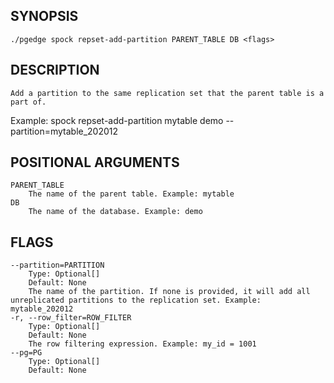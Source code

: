## SYNOPSIS
    ./pgedge spock repset-add-partition PARENT_TABLE DB <flags>
 
## DESCRIPTION
    Add a partition to the same replication set that the parent table is a part of. 

Example: spock repset-add-partition mytable demo --partition=mytable_202012
 
## POSITIONAL ARGUMENTS
    PARENT_TABLE
        The name of the parent table. Example: mytable
    DB
        The name of the database. Example: demo
 
## FLAGS
    --partition=PARTITION
        Type: Optional[]
        Default: None
        The name of the partition. If none is provided, it will add all unreplicated partitions to the replication set. Example: mytable_202012
    -r, --row_filter=ROW_FILTER
        Type: Optional[]
        Default: None
        The row filtering expression. Example: my_id = 1001
    --pg=PG
        Type: Optional[]
        Default: None
